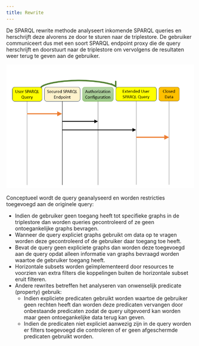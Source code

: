 ```yaml
---
title: Rewrite
---
```

De SPARQL rewrite methode analyseert inkomende SPARQL queries en herschrijft deze alvorens ze door
te sturen naar de triplestore. De gebruiker communiceert dus met een soort SPARQL endpoint proxy die de query
herschrijft en doorstuurt naar de triplestore om vervolgens de resultaten weer terug te geven aan de
gebruiker.

![rewrite](../images/Rewrite.png) 

Conceptueel wordt de query geanalyseerd en worden restricties toegevoegd aan de originele query: 

- Indien de gebruiker geen toegang heeft tot specifieke graphs in de triplestore dan worden queries
  gecontroleerd of ze geen ontoegankelijke graphs bevragen.
- Wanneer de query expliciet graphs gebruikt om data op te vragen worden deze gecontroleerd of de
  gebruiker daar toegang toe heeft.
- Bevat de query geen expliciete graphs dan worden deze toegevoegd aan de query opdat alleen
  informatie van graphs bevraagd worden waartoe de gebruiker toegang heeft.
- Horizontale subsets worden geïmplementeerd door resources te voorzien van extra filters die
  koppelingen buiten de horizontale subset eruit filteren.
- Andere rewrites betreffen het analyseren van onwenselijk predicate (property) gebruik:
    - Indien expliciete predicaten gebruikt worden waartoe de gebruiker geen rechten heeft dan
      worden deze predicaten vervangen door onbestaande predicaten zodat de query uitgevoerd kan
      worden maar geen ontoegankelijke data terug kan geven. 
    - Indien de predicaten niet expliciet aanwezig zijn in de query worden er filters toegevoegd die
      controleren of er geen afgeschermde predicaten gebruikt worden. 
